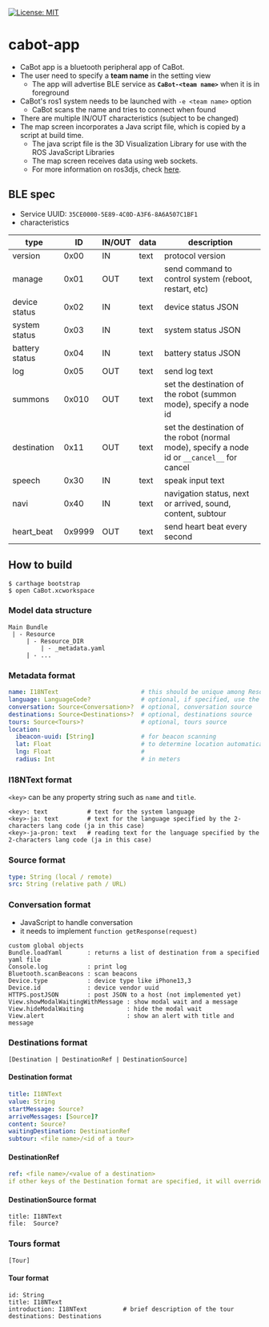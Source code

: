 [![License: MIT](https://img.shields.io/badge/License-MIT-yellow.svg)](https://opensource.org/licenses/MIT)
# cabot-app

- CaBot app is a bluetooth peripheral app of CaBot.
- The user need to specify a **team name** in the setting view
  - The app will advertise BLE service as **`CaBot-<team name>`** when it is in foreground
- CaBot's ros1 system needs to be launched with `-e <team name>` option
  - CaBot scans the name and tries to connect when found
- There are multiple IN/OUT characteristics (subject to be changed)
- The map screen incorporates a Java script file, which is copied by a script at build time.
  - The java script file is the 3D Visualization Library for use with the ROS JavaScript Libraries
  - The map screen receives data using web sockets.
  - For more information on ros3djs, check [here](https://github.com/RobotWebTools/ros3djs/).

## BLE spec

- Service UUID: `35CE0000-5E89-4C0D-A3F6-8A6A507C1BF1`
- characteristics

type|ID|IN/OUT|data|description
---|---|---|---|---
version|0x00|IN|text|protocol version
manage|0x01|OUT|text|send command to control system (reboot, restart, etc)
device status|0x02|IN|text|device status JSON
system status|0x03|IN|text|system status JSON
battery status|0x04|IN|text|battery status JSON
log|0x05|OUT|text|send log text
summons|0x010|OUT|text|set the destination of the robot (summon mode), specify a node id
destination|0x11|OUT|text|set the destination of the robot (normal mode), specify a node id or `__cancel__` for cancel
speech|0x30|IN|text|speak input text
navi|0x40|IN|text|navigation status, next or arrived, sound, content, subtour
heart_beat|0x9999|OUT|text|send heart beat every second

## How to build

```
$ carthage bootstrap
$ open CaBot.xcworkspace
```

### Model data structure
```
Main Bundle
 | - Resource
     | - Resource_DIR
         | - _metadata.yaml
	 | - ...
```

### Metadata format
```yaml
name: I18NText                       # this should be unique among Resource_DIRs
language: LanguageCode?              # optional, if specified, use the language instead of the system setting
conversation: Source<Conversation>?  # optional, conversation source
destinations: Source<Destinations>?  # optional, destinations source
tours: Source<Tours>?                # optional, tours source
location:
  ibeacon-uuid: [String]             # for beacon scanning
  lat: Float                         # to determine location automatically
  lng: Float                         #
  radius: Int                        # in meters
```

### I18NText format
`<key>` can be any property string such as `name` and `title`.

```
<key>: text           # text for the system language
<key>-ja: text        # text for the language specified by the 2-characters lang code (ja in this case)
<key>-ja-pron: text   # reading text for the language specified by the 2-characters lang code (ja in this case)
```

### Source format
```yaml
type: String (local / remote)
src: String (relative path / URL)
```

### Conversation format
- JavaScript to handle conversation
- it needs to implement `function getResponse(request)`

```
custom global objects
Bundle.loadYaml       : returns a list of destination from a specified yaml file
Console.log           : print log
Bluetooth.scanBeacons : scan beacons
Device.type           : device type like iPhone13,3
Device.id             : device vendor uuid
HTTPS.postJSON        : post JSON to a host (not implemented yet)
View.showModalWaitingWithMessage : show modal wait and a message
View.hideModalWaiting            : hide the modal wait
View.alert                       : show an alert with title and message
```

### Destinations format
```
[Destination | DestinationRef | DestinationSource]
```

#### Destination format
```yaml
title: I18NText
value: String
startMessage: Source?
arriveMessages: [Source]?
content: Source?
waitingDestination: DestinationRef
subtour: <file name>/<id of a tour>
```

#### DestinationRef
```yaml
ref: <file name>/<value of a destination>
if other keys of the Destination format are specified, it will override the reference destination
```

#### DestinationSource format
```
title: I18NText
file:  Source?
```

### Tours format
```
[Tour]
```

#### Tour format
```
id: String
title: I18NText
introduction: I18NText          # brief description of the tour
destinations: Destinations
```
